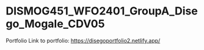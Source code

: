 # DISMOG451_WFO2401_GroupA_Disego_Mogale_CDV05
Portfolio
Link to portfolio: https://disegoportfolio2.netlify.app/

